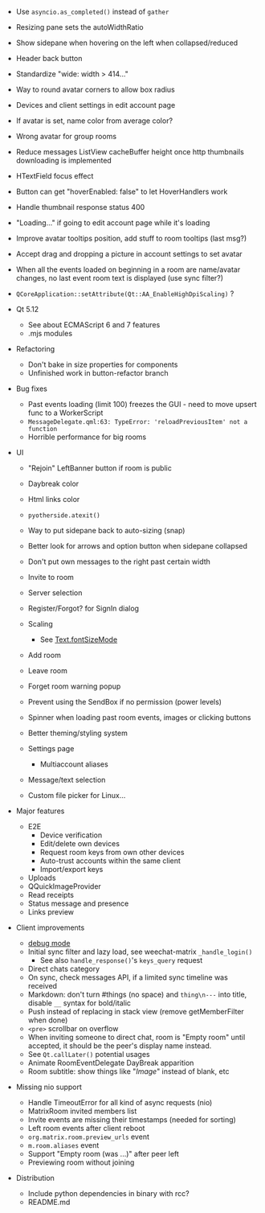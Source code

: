 - Use `asyncio.as_completed()` instead of `gather`
- Resizing pane sets the autoWidthRatio
- Show sidepane when hovering on the left when collapsed/reduced
- Header back button
- Standardize "wide: width > 414..."
- Way to round avatar corners to allow box radius
- Devices and client settings in edit account page
- If avatar is set, name color from average color?
- Wrong avatar for group rooms
- Reduce messages ListView cacheBuffer height once http thumbnails
  downloading is implemented 
- HTextField focus effect
- Button can get "hoverEnabled: false" to let HoverHandlers work
- Handle thumbnail response status 400
- "Loading..." if going to edit account page while it's loading
- Improve avatar tooltips position, add stuff to room tooltips (last msg?)
- Accept drag and dropping a picture in account settings to set avatar
- When all the events loaded on beginning in a room are name/avatar changes,
  no last event room text is displayed (use sync filter?)
-  `QCoreApplication::setAttribute(Qt::AA_EnableHighDpiScaling)` ?

- Qt 5.12
  - See about ECMAScript 6 and 7 features
  - .mjs modules

- Refactoring
  - Don't bake in size properties for components
  - Unfinished work in button-refactor branch

- Bug fixes
  - Past events loading (limit 100) freezes the GUI - need to move upsert func
    to a WorkerScript
  - `MessageDelegate.qml:63: TypeError: 'reloadPreviousItem' not a function`
  - Horrible performance for big rooms

- UI
  - "Rejoin" LeftBanner button if room is public
  - Daybreak color
  - Html links color
  - `pyotherside.atexit()`
  - Way to put sidepane back to auto-sizing (snap)
  - Better look for arrows and option button when sidepane collapsed
  - Don't put own messages to the right past certain width

  - Invite to room
  - Server selection
  - Register/Forgot? for SignIn dialog
  - Scaling
    - See [Text.fontSizeMode](https://doc.qt.io/qt-5/qml-qtquick-text.html#fontSizeMode-prop)
  - Add room
  - Leave room
  - Forget room warning popup
  - Prevent using the SendBox if no permission (power levels)
  - Spinner when loading past room events, images or clicking buttons
  - Better theming/styling system
  - Settings page
    - Multiaccount aliases
  - Message/text selection

  - Custom file picker for Linux...

- Major features
  - E2E
    - Device verification
    - Edit/delete own devices
    - Request room keys from own other devices
    - Auto-trust accounts within the same client
    - Import/export keys
  - Uploads
  - QQuickImageProvider
  - Read receipts
  - Status message and presence
  - Links preview

- Client improvements
  - [debug mode](https://docs.python.org/3/library/asyncio-dev.html)
  - Initial sync filter and lazy load, see weechat-matrix `_handle_login()`
    - See also `handle_response()`'s `keys_query` request
  - Direct chats category
  - On sync, check messages API, if a limited sync timeline was received
  - Markdown: don't turn #things (no space) and `thing\n---` into title,
    disable `__` syntax for bold/italic
  - Push instead of replacing in stack view (remove getMemberFilter when done)
  - `<pre>` scrollbar on overflow
  - When inviting someone to direct chat, room is "Empty room" until accepted,
    it should be the peer's display name instead.
  - See `Qt.callLater()` potential usages
  - Animate RoomEventDelegate DayBreak apparition
  - Room subtitle: show things like "*Image*" instead of blank, etc

- Missing nio support
  - Handle TimeoutError for all kind of async requests (nio)
  - MatrixRoom invited members list
  - Invite events are missing their timestamps (needed for sorting)
  - Left room events after client reboot
  - `org.matrix.room.preview_urls` event
  - `m.room.aliases` event
  - Support "Empty room (was ...)" after peer left
  - Previewing room without joining

- Distribution
  - Include python dependencies in binary with rcc?
  - README.md
